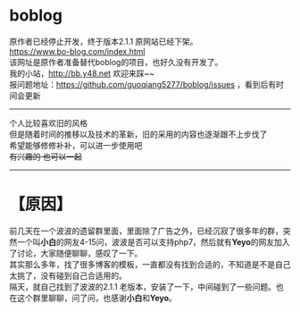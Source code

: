 # boblog
  原作者已经停止开发，终于版本2.1.1 原网站已经下架。<br>
  https://www.bo-blog.com/index.html<br>
  该网址是原作者准备替代boblog的项目，也好久没有开发了。<br>
  我的小站，http://bb.y48.net 欢迎来踩~~ <br>
  报问题地址：https://github.com/guoqiang5277/boblog/issues ，看到后有时间会更新
*** 
  个人比较喜欢旧的风格<br>
  但是随着时间的推移以及技术的革新，旧的采用的内容也逐渐跟不上步伐了<br>
  希望能够修修补补，可以进一步使用吧~~<br>
  有兴趣的 也可以一起~~ <br>
***
# 【原因】

  前几天在一个波波的遗留群里面，里面除了广告之外，已经沉寂了很多年的群，突然一个叫**小白**的网友4-15问，波波是否可以支持php7，然后就有**Yeyo**的网友加入了讨论，大家随便聊聊，感叹了一下。<br>
  其实那么多年，找了很多博客的模板，一直都没有找到合适的，不知道是不是自己太挑了，没有碰到自己合适用的。<br>
  隔天，就自己找到了波波的2.1.1 老版本，安装了一下，中间碰到了一些问题。也在这个群里聊聊，问了问，也感谢**小白**和**Yeyo**。<br><br><br><br>

